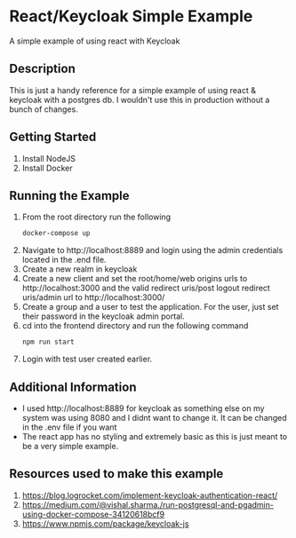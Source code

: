 # React/Keycloak Simple Example

A simple example of using react with Keycloak

## Description

This is just a handy reference for a simple example of using react & keycloak with a postgres db. I wouldn't use this in production without a bunch of changes.

## Getting Started

1. Install NodeJS
2. Install Docker

## Running the Example
1. From the root directory run the following
    ```bash
    docker-compose up
    ```
2. Navigate to http://localhost:8889 and login using the admin credentials located in the .end file.
3. Create a new realm in keycloak
4. Create a new client and set the root/home/web origins urls to http://localhost:3000 and the valid redirect uris/post logout redirect uris/admin url to http://localhost:3000/
5. Create a group and a user to test the application. For the user, just set their password in the keycloak admin portal.
6. cd into the frontend directory and run the following command
    ```bash
    npm run start    
   ```
7. Login with test user created earlier.

## Additional Information

- I used http://localhost:8889 for keycloak as something else on my system was using 8080 and I didnt want to change it. It can be changed in the .env file if you want
- The react app has no styling and extremely basic as this is just meant to be a very simple example.


## Resources used to make this example

1. https://blog.logrocket.com/implement-keycloak-authentication-react/
2. https://medium.com/@vishal.sharma./run-postgresql-and-pgadmin-using-docker-compose-34120618bcf9
3. https://www.npmjs.com/package/keycloak-js